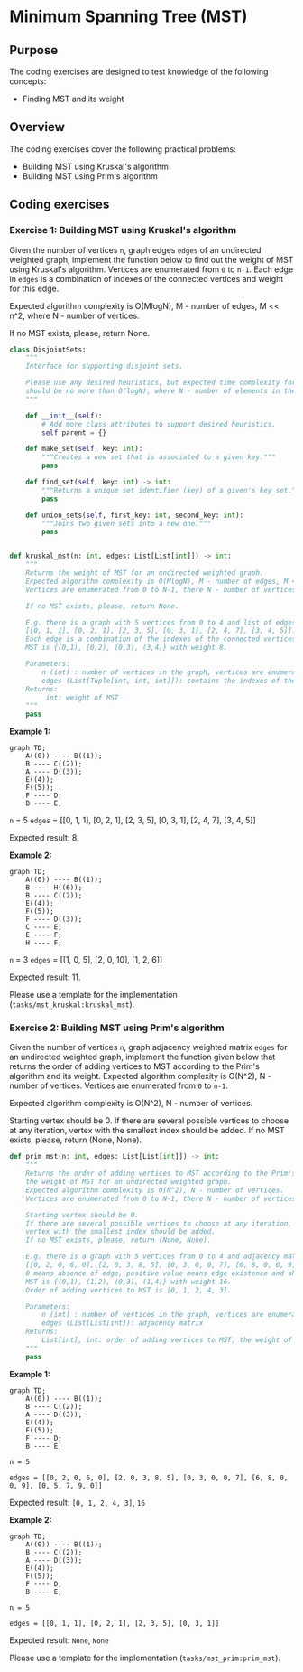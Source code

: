 # Minimum Spanning Tree (MST)

## Purpose

The coding exercises are designed to test knowledge of the following concepts:

* Finding MST and its weight

## Overview

The coding exercises cover the following practical problems:
* Building MST using Kruskal's algorithm 
* Building MST using Prim's algorithm

## Coding exercises

### Exercise 1: Building MST using Kruskal's algorithm 

Given the number of vertices `n`, graph edges `edges` of an undirected weighted graph, implement the function below to find out the weight of MST using Kruskal's algorithm. 
Vertices are enumerated from `0` to `n-1`. Each edge in `edges` is a combination of indexes of the connected vertices and weight for this edge.

Expected algorithm complexity is O(MlogN), M - number of edges, M << n^2, where N - number of vertices.

If no MST exists, please, return None.

```python
class DisjointSets:
    """
    Interface for supporting disjoint sets.

    Please use any desired heuristics, but expected time complexity for union and finding sets
    should be no more than O(logN), where N - number of elements in the disjoint set.
    """

    def __init__(self):
        # Add more class attributes to support desired heuristics.
        self.parent = {}

    def make_set(self, key: int):
        """Creates a new set that is associated to a given key."""
        pass

    def find_set(self, key: int) -> int:
        """Returns a unique set identifier (key) of a given's key set."""
        pass

    def union_sets(self, first_key: int, second_key: int):
        """Joins two given sets into a new one."""
        pass


def kruskal_mst(n: int, edges: List[List[int]]) -> int:
    """
    Returns the weight of MST for an undirected weighted graph.
    Expected algorithm complexity is O(MlogN), M - number of edges, M << N^2, where N - number of vertices.
    Vertices are enumerated from 0 to N-1, there N - number of vertices.

    If no MST exists, please, return None.

    E.g. there is a graph with 5 vertices from 0 to 4 and list of edges
    [[0, 1, 1], [0, 2, 1], [2, 3, 5], [0, 3, 1], [2, 4, 7], [3, 4, 5]].
    Each edge is a combination of the indexes of the connected vertices and weight for this edge.
    MST is {(0,1), (0,2), (0,3), (3,4)} with weight 8.

    Parameters:
        n (int) : number of vertices in the graph, vertices are enumerated from 0 to n-1
        edges (List[Tuple[int, int, int]]): contains the indexes of the connected vertices and weight for this edge.
    Returns:
         int: weight of MST
    """
    pass
```

**Example 1:**
```mermaid
graph TD;
    A((0)) ---- B((1));
    B ---- C((2));
    A ---- D((3));
    E((4));
    F((5));
    F ---- D;
    B ---- E;
```
`n` = 5
`edges` = [[0, 1, 1], [0, 2, 1], [2, 3, 5], [0, 3, 1], [2, 4, 7], [3, 4, 5]]

Expected result: 8.

**Example 2:**
```mermaid
graph TD;
    A((0)) ---- B((1));
    B ---- H((6));
    B ---- C((2));
    E((4));
    F((5));
    F ---- D((3));
    C ---- E;
    E ---- F;
    H ---- F;
```
`n` = 3
`edges` = [[1, 0, 5], [2, 0, 10], [1, 2, 6]]

Expected result: 11.

Please use a template for the implementation (`tasks/mst_kruskal:kruskal_mst`).


### Exercise 2: Building MST using Prim's algorithm

Given the number of vertices `n`, graph adjacency weighted matrix `edges` for an undirected weighted graph, implement the function given below that returns the order of adding vertices to MST according to the Prim's algorithm and its weight. 
Expected algorithm complexity is O(N^2), N - number of vertices.
Vertices are enumerated from `0` to `n-1`.

Expected algorithm complexity is O(N^2), N - number of vertices.

Starting vertex should be 0. If there are several possible vertices to choose at any iteration, vertex with the smallest index should be added.  If no MST exists, please, return (None, None).

```python
def prim_mst(n: int, edges: List[List[int]]) -> int:
    """
    Returns the order of adding vertices to MST according to the Prim's algorithm and
    the weight of MST for an undirected weighted graph.
    Expected algorithm complexity is O(N^2), N - number of vertices.
    Vertices are enumerated from 0 to N-1, there N - number of vertices.

    Starting vertex should be 0.
    If there are several possible vertices to choose at any iteration,
    vertex with the smallest index should be added.
    If no MST exists, please, return (None, None).

    E.g. there is a graph with 5 vertices from 0 to 4 and adjacency matrix with weight
    [[0, 2, 0, 6, 0], [2, 0, 3, 8, 5], [0, 3, 0, 0, 7], [6, 8, 0, 0, 9], [0, 5, 7, 9, 0]].
    0 means absence of edge, positive value means edge existence and shows its weight.
    MST is {(0,1), (1,2), (0,3), (1,4)} with weight 16.
    Order of adding vertices to MST is [0, 1, 2, 4, 3].

    Parameters:
        n (int) : number of vertices in the graph, vertices are enumerated from 0 to n-1
        edges (List[List[int]): adjacency matrix
    Returns:
        List[int], int: order of adding vertices to MST, the weight of MST
    """
    pass
```

**Example 1:**
```mermaid
graph TD;
    A((0)) ---- B((1));
    B ---- C((2));
    A ---- D((3));
    E((4));
    F((5));
    F ---- D;
    B ---- E;
```
`n = 5`

`edges = [[0, 2, 0, 6, 0], [2, 0, 3, 8, 5], [0, 3, 0, 0, 7], [6, 8, 0, 0, 9], [0, 5, 7, 9, 0]]`

Expected result: `[0, 1, 2, 4, 3]`, `16`

**Example 2:**
```mermaid
graph TD;
    A((0)) ---- B((1));
    B ---- C((2));
    A ---- D((3));
    E((4));
    F((5));
    F ---- D;
    B ---- E;
```

`n = 5`

`edges = [[0, 1, 1], [0, 2, 1], [2, 3, 5], [0, 3, 1]]`

Expected result: `None`, `None`



Please use a template for the implementation (`tasks/mst_prim:prim_mst`).
